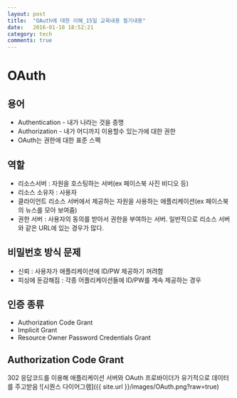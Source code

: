 ```yaml
---
layout: post
title:  "OAuth에 대한 이해_15일 교육내용 필기내용"
date:   2016-01-10 18:52:21
category: tech
comments: true
---
```

# OAuth
## 용어
* Authentication - 내가 나라는 것을 증명
* Authorization - 내가 어디까지 이용할수 있는가에 대한 권한
* OAuth는 권한에 대한 표준 스펙

## 역할
* 리소스서버 : 자원을 호스팅하는 서버(ex 페이스북 사진 비디오 등)
* 리소스 소유자 : 사용자
* 클라이언트 리소스 서버에서 제공하는 자원을 사용하는 애플리케이션(ex 페이스북의 뉴스를 모아 보여줌)
* 권한 서버 : 사용자의 동의를 받아서 권한을 부여하는 서버. 일반적으로 리소스 서버와 같은 URL에 있는 경우가 많다.

## 비밀번호 방식 문제
* 신뢰 : 사용자가 애플리케이션에 ID/PW 제공하기 꺼려함
* 피싱에 둔감해짐 : 각종 어플리케이션들에 ID/PW를 계속 제공하는 경우

## 인증 종류
* Authorization Code Grant
* Implicit Grant
* Resource Owner Password Credentials Grant

## Authorization Code Grant
302 응답코드를 이용해 애플리케이션 서버와 OAuth 프로바이더가 유기적으로 데이터를 주고받음
![시퀀스 다이어그램]({{ site.url }}/images/OAuth.png?raw=true)